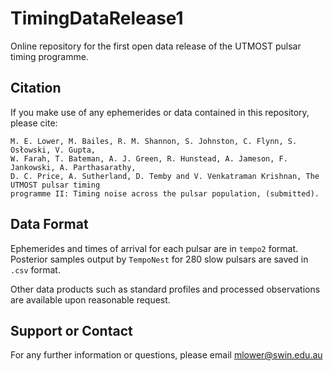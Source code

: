 # TimingDataRelease1
Online repository for the first open data release of the UTMOST pulsar timing programme.

## Citation

If you make use of any ephemerides or data contained in this repository, please cite:
```
M. E. Lower, M. Bailes, R. M. Shannon, S. Johnston, C. Flynn, S. Osłowski, V. Gupta, 
W. Farah, T. Bateman, A. J. Green, R. Hunstead, A. Jameson, F. Jankowski, A. Parthasarathy,
D. C. Price, A. Sutherland, D. Temby and V. Venkatraman Krishnan, The UTMOST pulsar timing 
programme II: Timing noise across the pulsar population, (submitted).
```

## Data Format

Ephemerides and times of arrival for each pulsar are in `tempo2` format. Posterior samples output by `TempoNest` for 280 slow pulsars are saved in `.csv` format.

Other data products such as standard profiles and processed observations are available upon reasonable request.

## Support or Contact

For any further information or questions, please email mlower@swin.edu.au

